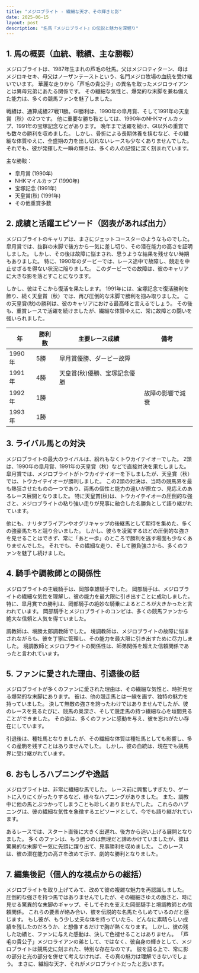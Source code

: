 ```yaml
---
title: "メジロブライト - 繊細な天才、その輝きと影"
date: 2025-06-15
layout: post
description: "名馬『メジロブライト』の伝説と魅力を深堀り"
---
```


## 1. 馬の概要（血統、戦績、主な勝鞍）

メジロブライトは、1987年生まれの芦毛の牡馬。父はメジロティターン、母はメジロキセキ、母父はノーザンテーストという、名門メジロ牧場の血統を受け継いでいます。  華麗な走りから「芦毛の貴公子」の異名を取ったメジロライアンとは異母兄弟にあたる関係です。  その繊細な気性と、爆発的な末脚を兼ね備えた能力は、多くの競馬ファンを魅了しました。

戦績は、通算成績27戦11勝。GI勝利は、1990年の皐月賞、そして1991年の天皇賞（秋）の2つです。  他に重要な勝ち鞍としては、1990年のNHKマイルカップ、1991年の宝塚記念などがあります。  晩年まで活躍を続け、GI以外の重賞でも数々の勝利を収めました。  しかし、骨折による長期休養を挟むなど、その繊細な体質ゆえに、全盛期の力を出し切れないレースも少なくありませんでした。  それでも、彼が発揮した一瞬の輝きは、多くの人の記憶に深く刻まれています。

主な勝鞍：

* 皐月賞 (1990年)
* NHKマイルカップ (1990年)
* 宝塚記念 (1991年)
* 天皇賞(秋) (1991年)
* その他重賞多数


## 2. 成績と活躍エピソード（図表があれば出力）

メジロブライトのキャリアは、まさにジェットコースターのようなものでした。  皐月賞では、抜群の末脚で後方から一気に差し切り、その潜在能力の高さを証明しました。  しかし、その後は故障に悩まされ、思うような結果を残せない時期もありました。  特に、1990年のダービーでは、レース途中で故障し、競走を中止せざるを得ない状況に陥りました。  このダービーでの故障は、彼のキャリアに大きな影を落とすことになります。

しかし、彼はそこから復活を果たします。  1991年には、宝塚記念で復活勝利を飾り、続く天皇賞（秋）では、再び圧倒的な末脚で勝利を掴み取りました。  この天皇賞(秋)の勝利は、彼のキャリアにおける最高峰と言えるでしょう。  その後も、重賞レースで活躍を続けましたが、繊細な体質ゆえに、常に故障との闘いを強いられました。

| 年 | 勝利数 | 主要レース成績 | 備考 |
|---|---|---|---|
| 1990年 | 5勝 | 皐月賞優勝、ダービー故障 |  |
| 1991年 | 4勝 | 天皇賞(秋)優勝、宝塚記念優勝 |  |
| 1992年 | 1勝 |  | 故障の影響で減衰 |
| 1993年 | 1勝 |  |  |


## 3. ライバル馬との対決

メジロブライトの最大のライバルは、紛れもなくトウカイテイオーでした。  2頭は、1990年の皐月賞、1991年の天皇賞（秋）などで直接対決を果たしました。  皐月賞では、メジロブライトがトウカイテイオーを下しましたが、天皇賞（秋）では、トウカイテイオーが勝利しました。  この2頭の対決は、当時の競馬界を最も熱狂させたものの一つであり、両馬の個性と能力の違いが際立つ、見応えのあるレース展開となりました。  特に天皇賞(秋)は、トウカイテイオーの圧倒的な強さと、メジロブライトの粘り強い走りが見事に融合した名勝負として語り継がれています。

他にも、ナリタブライアンやオグリキャップの後継馬として期待を集めた、多くの強豪馬たちと競り合いました。  しかし、彼らを凌駕するほどの圧倒的な強さを見せることはできず、常に「あと一歩」のところで勝利を逃す場面も少なくありませんでした。  それでも、その繊細な走り、そして勝負強さから、多くのファンを魅了し続けました。


## 4. 騎手や調教師との関係性

メジロブライトの主戦騎手は、岡部幸雄騎手でした。  岡部騎手は、メジロブライトの繊細な気性を理解し、彼の能力を最大限に引き出すことに成功しました。  特に、皐月賞での勝利は、岡部騎手の絶妙な騎乗によるところが大きかったと言われています。  岡部騎手とメジロブライトのコンビは、多くの競馬ファンから絶大な信頼と人気を得ていました。

調教師は、境勝太郎調教師でした。  境調教師は、メジロブライトの故障に悩まされながらも、彼を丁寧に管理し、その能力を最大限に引き出すために尽力しました。  境調教師とメジロブライトの関係性は、師弟関係を超えた信頼関係であったと言われています。


## 5. ファンに愛された理由、引退後の話

メジロブライトが多くのファンに愛された理由は、その繊細な気性と、時折見せる爆発的な末脚にあります。  彼は、他の競走馬とは一線を画す、独特の魅力を持っていました。  決して無敵の強さを誇ったわけではありませんでしたが、彼のレースを見るたびに、競馬の奥深さ、そして競走馬の持つ繊細な心を垣間見ることができました。  その姿は、多くのファンに感動を与え、彼を忘れがたい存在にしています。

引退後は、種牡馬となりましたが、その繊細な体質は種牡馬としても影響し、多くの産駒を残すことはありませんでした。  しかし、彼の血統は、現在でも競馬界に受け継がれています。


## 6. おもしろハプニングや逸話

メジロブライトは、非常に繊細な馬でした。  レース前に興奮しすぎたり、ゲートに入りにくがったりするなど、様々なハプニングがありました。  また、調教中に他の馬とぶつかってしまうことも珍しくありませんでした。  これらのハプニングは、彼の繊細な気性を象徴するエピソードとして、今でも語り継がれています。

あるレースでは、スタート直後に大きく出遅れ、後方から追い上げる展開となりました。  多くのファンは、もう勝つのは無理だと諦めかけていましたが、彼は驚異的な末脚で一気に先頭に躍り出て、見事勝利を収めました。  このレースは、彼の潜在能力の高さを改めて示す、劇的な勝利となりました。


## 7. 編集後記（個人的な視点からの総括）

メジロブライトを取り上げてみて、改めて彼の複雑な魅力を再認識しました。  圧倒的な強さを持つ馬ではありませんでしたが、その繊細さゆえの脆さと、時に見せる驚異的な末脚のギャップ、そしてそれを支えた岡部騎手と境調教師との信頼関係。  これらの要素が絡み合い、彼を伝説的な名馬たらしめているのだと感じます。  もし彼が、もう少し丈夫な体を持っていたら、どんなに素晴らしい成績を残したのだろうか、と想像するだけで胸が熱くなります。  しかし、彼の残した功績と、ファンに与えた感動は、決して色褪せることはありません。  「芦毛の貴公子」メジロライアンの弟として、ではなく、彼自身の輝きとして、メジロブライトは競馬史に刻まれた、特別な存在なのです。  彼を語る上で、常に影の部分と光の部分を併せて考えなければ、その真の魅力は理解できないでしょう。  まさに、繊細な天才、それがメジロブライトだったと思います。
